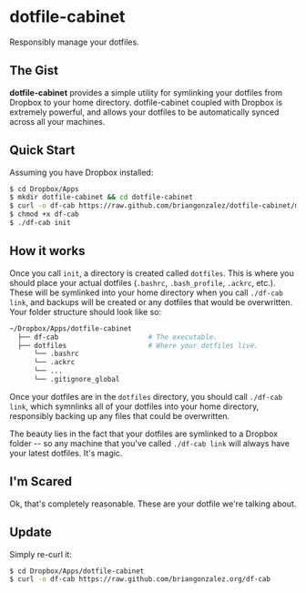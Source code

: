 dotfile-cabinet
===============
Responsibly manage your dotfiles.

The Gist
--------
**dotfile-cabinet** provides a simple utility for symlinking your dotfiles from Dropbox to your home directory. dotfile-cabinet coupled with Dropbox is extremely powerful, and allows your dotfiles to be automatically synced across all your machines.

Quick Start
------------

Assuming you have Dropbox installed:

```bash
$ cd Dropbox/Apps                                               
$ mkdir dotfile-cabinet && cd dotfile-cabinet
$ curl -o df-cab https://raw.github.com/briangonzalez/dotfile-cabinet/master/df-cab
$ chmod +x df-cab
$ ./df-cab init
```

How it works
------------

Once you call `init`, a directory is created called `dotfiles`. This is where you should place your actual dotfiles (`.bashrc`, `.bash_profile`, `.ackrc`, etc.). These will be symlinked into your home directory when you call `./df-cab link`, and backups will be created or any dotfiles that would be overwritten. Your folder structure should look like so:

```bash
~/Dropbox/Apps/dotfile-cabinet
  ├── df-cab                      # The executable.
  ├── dotfiles                    # Where your dotfiles live.
      └── .bashrc
      └── .ackrc
      └── ...
      └── .gitignore_global
```

Once your dotfiles are in the `dotfiles` directory, you should call `./df-cab link`, which symnlinks all of your dotfiles into your home directory, responsibly backing up any files that could be overwritten.

The beauty lies in the fact that your dotfiles are symlinked to a Dropbox folder -- so any machine that you've called `./df-cab link` will always have your latest dotfiles. It's magic.

I'm Scared
----------

Ok, that's completely reasonable. These are your dotfile we're talking about.


Update
------
Simply re-curl it:

```bash
$ cd Dropbox/Apps/dotfile-cabinet
$ curl -o df-cab https://raw.github.com/briangonzalez.org/df-cab 
```
